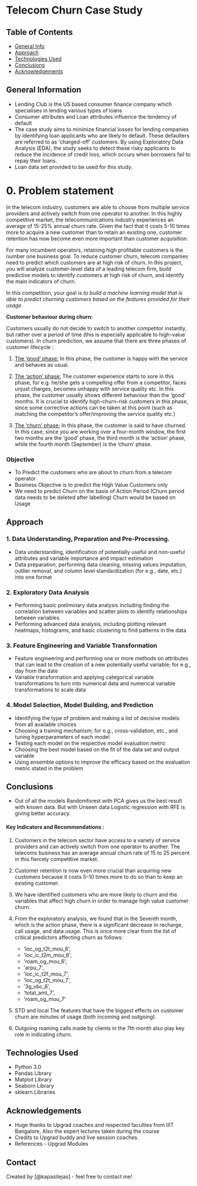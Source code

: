 # Telecom Churn Case Study
>
>

## Table of Contents
* [General Info](#general-information)
* [Approach](#approach)
* [Technologies Used](#technologies-used)
* [Conclusions](#conclusions)
* [Acknowledgements](#acknowledgements)

<!-- You can include any other section that is pertinent to your problem -->

## General Information
- Lending Club is the US based consumer finance company which specialises in lending various types of loans
- Consumer attributes and Loan attributes influence the tendency of default
- The case study aims to minimize financial losses for lending companies by identifying loan applicants who are likely to default. These defaulters are referred to as 'charged-off' customers. By using Exploratory Data Analysis (EDA), the study seeks to detect these risky applicants to reduce the incidence of credit loss, which occurs when borrowers fail to repay their loans.
- Loan data set provided to be used for this study. 

# 0. Problem statement

In the telecom industry, customers are able to choose from multiple service providers and actively switch from one operator to another. In this highly competitive market, the telecommunications industry experiences an average of 15-25% annual churn rate. Given the fact that it costs 5-10 times more to acquire a new customer than to retain an existing one, customer retention has now become even more important than customer acquisition.

For many incumbent operators, retaining high profitable customers is the number one business
goal. To reduce customer churn, telecom companies need to predict which customers are at high risk of churn. In this project, you will analyze customer-level data of a leading telecom firm, build predictive models to identify customers at high risk of churn, and identify the main indicators of churn.

In this competition, your goal is *to build a machine learning model that is able to predict churning customers based on the features provided for their usage.*

**Customer behaviour during churn:**

Customers usually do not decide to switch to another competitor instantly, but rather over a
period of time (this is especially applicable to high-value customers). In churn prediction, we
assume that there are three phases of customer lifecycle :

1. <u>The ‘good’ phase:</u> In this phase, the customer is happy with the service and behaves as usual.

2. <u>The ‘action’ phase:</u> The customer experience starts to sore in this phase, for e.g. he/she gets a compelling offer from a competitor, faces unjust charges, becomes unhappy with service quality etc. In this phase, the customer usually shows different behaviour than the ‘good’ months. It is crucial to identify high-churn-risk customers in this phase, since some corrective actions can be taken at this point (such as matching the competitor’s offer/improving the service quality etc.)

3. <u>The ‘churn’ phase:</u> In this phase, the customer is said to have churned. In this case, since you are working over a four-month window, the first two months are the ‘good’ phase, the third month is the ‘action’ phase, while the fourth month (September) is the ‘churn’ phase.

### Objective
- To Predict the customers who are about to churn from a telecom operator
- Business Objective is to predict the High Value Customers only
- We need to predict Churn on the basis of Action Period (Churn period data needs to be deleted after labelling) Churn would be based on Usage

<!-- You don't have to answer all the questions - just the ones relevant to your project. -->

## Approach

### 1. Data Understanding, Preparation and Pre-Processing.
- Data understanding, identification of potentially useful and non-useful attributes and variable importance and impact estimation
- Data preparation, performing data cleaning, missing values imputation, outlier removal, and column level standardization (for e.g., date, etc.) into one format

### 2. Exploratory Data Analysis
- Performing basic preliminary data analysis including finding the correlation between variables and scatter plots to identify relationships between variables
- Performing advanced data analysis, including plotting relevant heatmaps, histograms, and basic clustering to find patterns in the data

### 3. Feature Engineering and Variable Transformation
- Feature engineering and performing one or more methods on attributes that can lead to the creation of a new potentially useful variable; for e.g., day from the date
- Variable transformation and applying categorical variable transformations to turn into numerical data and numerical variable transformations to scale data

### 4. Model Selection, Model Building, and  Prediction
- Identifying the type of problem and making a list of decisive models from all available choices
- Choosing a training mechanism; for e.g., cross-validation, etc., and tuning hyperparameters of each model
- Testing each model on the respective model evaluation metric
- Choosing the best model based on the fit of the data set and output variable
- Using ensemble options to improve the efficacy based on the evaluation metric stated in the problem

## Conclusions

- Out of all the models Randomforest with PCA gives us the best result with known data. But with Unseen data Logistic regression with RFE is giving better accuracy. 

#### Key Indicators and Recommendations :
1. Customers in the telecom sector have access to a variety of service providers and can actively switch from one operator to another. The telecoms business has an average annual churn rate of 15 to 25 percent in this fiercely competitive market.

2. Customer retention is now even more crucial than acquiring new customers because it costs 5–10 times more to do so than to keep an existing customer.

3. We have identified customers who are more likely to churn and the variables that affect high churn in order to manage high value customer churn.

4. From the exploratory analysis, we found that in the Seventh month, which is the action phase, there is a significant decrease in recharge, call usage, and data usage. This is once more clear from the list of critical predictors affecting churn as follows:
    - 'loc_og_t2t_mou_6',
    - 'loc_ic_t2m_mou_6',
    - 'roam_og_mou_6',
    - 'arpu_7',
    - 'loc_ic_t2f_mou_7',
    - 'loc_og_t2t_mou_7',
    - '3g_vbc_6',
    - 'total_amt_7',
    - 'roam_og_mou_7'

5. STD and local The features that have the biggest effects on customer churn are minutes of usage (both incoming and outgoing).

6. Outgoing roaming calls made by clients in the 7th month also play key role in indicating churn.



<!-- You don't have to answer all the questions - just the ones relevant to your project. -->


## Technologies Used
- Python 3.0
- Pandas Library 
- Matplot Library 
- Seaborn Library 
- sklearn Libraries

<!-- As the libraries versions keep on changing, it is recommended to mention the version of library used in this project -->

## Acknowledgements
- Huge thanks to Upgrad coaches and respected faculties from IIIT Bangalore, Also the expert lectures taken during the course 
- Credits to Upgrad buddy and live session coaches.
- References - Upgrad Modules


## Contact
Created by [@kapasitejas] - feel free to contact me!


<!-- Optional -->
<!-- ## License -->
<!-- This project is open source and available under the [... License](). -->

<!-- You don't have to include all sections - just the one's relevant to your project -->
